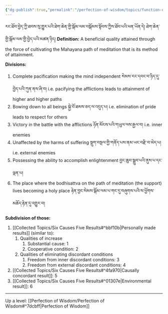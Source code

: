 ```yaml
---
{"dg-publish":true,"permalink":"/perfection-of-wisdom/topics/function-of-the-mahayana-path-of-meditation/"}
---
```


རང་ཐོབ་བྱེད་ཀྱི་ཐབས་སུ་གྱུར་པའི་ཐེག་ཆེན་གྱི་སྒོམ་ལམ་བསྒོམས་སྟོབས་ཀྱིས་ཐོབ་པའི་ཕན་ཡོན་དེ། ཐེག་ཆེན་གྱི་སྒོམ་ལམ་གྱི་བྱེད་པའི་མཚན་ཉིད།
**Definition:** A beneficial quality attained through the force of cultivating the Mahayana path of meditation that is its method of attainment.

**Divisions:**
1. Complete pacification making the mind independent སེམས་རང་དབང་བ་ཉིད་དུ་བྱེད་པའི་ཀུན་ནས་ཞི་བ།
   i.e. pacifying the afflictions leads to attainment of higher and higher paths
2. Bowing down to all beings སྐྱེ་བོ་ཐམས་ཅད་ལ་འདུད་པ།
   i.e. elimination of pride leads to respect for others
3. Victory in the battle with the afflictions ཉོན་མོངས་པའི་གཡུལ་ལས་རྒྱལ་བ།
   i.e. inner enemies
4. Unaffected by the harms of suffering སྡུག་བསྔལ་གྱི་གནོད་པས་ནམ་ཡང་བརྫི་བ་མེད་པ།
   i.e. external enemies
5. Possessing the ability to accomplish enlightenment བྱང་ཆུབ་སྒྲུབ་པའི་ནུས་པ་དང་ལྡན་པ།
6. The place where the bodhisattva on the path of meditation (the support) lives becoming a holy place རྟེན་བྱང་སེམས་སྒོམ་ལམ་པ་གང་དུ་བཞུགས་པའི་ས་ཕྱོགས་མཆོད་རྟེན་དུ་འགྱུར་བ།

**Subdivision of those:**
1. [[Collected Topics/Six Causes Five Results#^bbf10b\|Personally made results]] (similar to):
	1. Qualities of increase
		1. Substantial cause: 1
		2. Cooperative condition: 2
	2. Qualities of eliminating discordant conditions
		1. Freedom from inner discordant conditions: 3
		2. Freedom from external discordant conditions: 4
2. [[Collected Topics/Six Causes Five Results#^4fa970\|Causally concordant result]]: 5
3. [[Collected Topics/Six Causes Five Results#^01307e\|Environmental result]]: 6

---
Up a level: [[Perfection of Wisdom/Perfection of Wisdom#^7dcbff\|Perfection of Wisdom]]